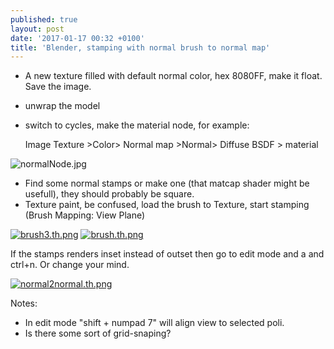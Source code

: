 ```yaml
---
published: true
layout: post
date: '2017-01-17 00:32 +0100'
title: 'Blender, stamping with normal brush to normal map'
---
```

- A new texture filled with default normal color, hex 8080FF, make it float. Save the image.
- unwrap the model
- switch to cycles, make the material node, for example:  

    Image Texture >Color> Normal map >Normal> Diffuse BSDF > material
    
![normalNode.jpg]({{site.baseurl}}/media/normalNode.jpg)
    
- Find some normal stamps or make one (that matcap shader might be usefull), they should probably be square.
- Texture paint, be confused, load the brush to Texture, start stamping (Brush Mapping: View Plane)

[![brush3.th.png](https://cdn.scrot.moe/images/2017/01/17/brush3.th.png)](https://scrot.moe/image/11dwL) [![brush.th.png](https://cdn.scrot.moe/images/2017/01/17/brush.th.png)](https://scrot.moe/image/11UQA)

If the stamps renders inset instead of outset then go to edit mode and a and ctrl+n. Or change your mind.

[![normal2normal.th.png](https://cdn.scrot.moe/images/2017/01/17/normal2normal.th.png)](https://cdn.scrot.moe/images/2017/01/17/normal2normal.png)

Notes: 
- In edit mode "shift + numpad 7" will align view to selected poli.
- Is there some sort of grid-snaping?
